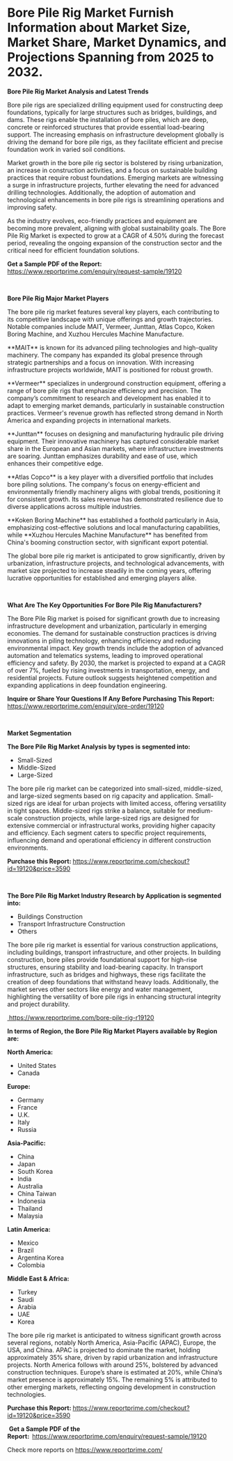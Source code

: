 <p><h1>Bore Pile Rig Market Furnish Information about Market Size, Market Share, Market Dynamics, and Projections Spanning from 2025 to 2032.</h1></p><p><strong>Bore Pile Rig Market Analysis and Latest Trends</strong></p>
<p><p>Bore pile rigs are specialized drilling equipment used for constructing deep foundations, typically for large structures such as bridges, buildings, and dams. These rigs enable the installation of bore piles, which are deep, concrete or reinforced structures that provide essential load-bearing support. The increasing emphasis on infrastructure development globally is driving the demand for bore pile rigs, as they facilitate efficient and precise foundation work in varied soil conditions.</p><p>Market growth in the bore pile rig sector is bolstered by rising urbanization, an increase in construction activities, and a focus on sustainable building practices that require robust foundations. Emerging markets are witnessing a surge in infrastructure projects, further elevating the need for advanced drilling technologies. Additionally, the adoption of automation and technological enhancements in bore pile rigs is streamlining operations and improving safety. </p><p>As the industry evolves, eco-friendly practices and equipment are becoming more prevalent, aligning with global sustainability goals. The Bore Pile Rig Market is expected to grow at a CAGR of 4.50% during the forecast period, revealing the ongoing expansion of the construction sector and the critical need for efficient foundation solutions.</p></p>
<p><strong>Get a Sample PDF of the Report:&nbsp;</strong> <a href="https://www.reportprime.com/enquiry/request-sample/19120?utm_campaign=2314&utm_medium=2&utm_source=Github&utm_content=ia&utm_term=19032025&utm_id=bore-pile-rig">https://www.reportprime.com/enquiry/request-sample/19120</a></p>
<p>&nbsp;</p>
<p><strong>Bore Pile Rig Major Market Players</strong></p>
<p><p>The bore pile rig market features several key players, each contributing to its competitive landscape with unique offerings and growth trajectories. Notable companies include MAIT, Vermeer, Junttan, Atlas Copco, Koken Boring Machine, and Xuzhou Hercules Machine Manufacture.</p><p>**MAIT** is known for its advanced piling technologies and high-quality machinery. The company has expanded its global presence through strategic partnerships and a focus on innovation. With increasing infrastructure projects worldwide, MAIT is positioned for robust growth.</p><p>**Vermeer** specializes in underground construction equipment, offering a range of bore pile rigs that emphasize efficiency and precision. The company’s commitment to research and development has enabled it to adapt to emerging market demands, particularly in sustainable construction practices. Vermeer's revenue growth has reflected strong demand in North America and expanding projects in international markets.</p><p>**Junttan** focuses on designing and manufacturing hydraulic pile driving equipment. Their innovative machinery has captured considerable market share in the European and Asian markets, where infrastructure investments are soaring. Junttan emphasizes durability and ease of use, which enhances their competitive edge.</p><p>**Atlas Copco** is a key player with a diversified portfolio that includes bore piling solutions. The company's focus on energy-efficient and environmentally friendly machinery aligns with global trends, positioning it for consistent growth. Its sales revenue has demonstrated resilience due to diverse applications across multiple industries.</p><p>**Koken Boring Machine** has established a foothold particularly in Asia, emphasizing cost-effective solutions and local manufacturing capabilities, while **Xuzhou Hercules Machine Manufacture** has benefited from China's booming construction sector, with significant export potential.</p><p>The global bore pile rig market is anticipated to grow significantly, driven by urbanization, infrastructure projects, and technological advancements, with market size projected to increase steadily in the coming years, offering lucrative opportunities for established and emerging players alike.</p></p>
<p>&nbsp;</p>
<p><strong>What Are The Key Opportunities For Bore Pile Rig Manufacturers?</strong></p>
<p><p>The Bore Pile Rig market is poised for significant growth due to increasing infrastructure development and urbanization, particularly in emerging economies. The demand for sustainable construction practices is driving innovations in piling technology, enhancing efficiency and reducing environmental impact. Key growth trends include the adoption of advanced automation and telematics systems, leading to improved operational efficiency and safety. By 2030, the market is projected to expand at a CAGR of over 7%, fueled by rising investments in transportation, energy, and residential projects. Future outlook suggests heightened competition and expanding applications in deep foundation engineering.</p></p>
<p><strong>Inquire or Share Your Questions If Any Before Purchasing This Report:</strong> <a href="https://www.reportprime.com/enquiry/pre-order/19120?utm_campaign=2314&utm_medium=2&utm_source=Github&utm_content=ia&utm_term=19032025&utm_id=bore-pile-rig">https://www.reportprime.com/enquiry/pre-order/19120</a></p>
<p>&nbsp;</p>
<p><strong>Market Segmentation</strong></p>
<p><strong>The Bore Pile Rig Market Analysis by types is segmented into:</strong></p>
<p><ul><li>Small-Sized</li><li>Middle-Sized</li><li>Large-Sized</li></ul></p>
<p><p>The bore pile rig market can be categorized into small-sized, middle-sized, and large-sized segments based on rig capacity and application. Small-sized rigs are ideal for urban projects with limited access, offering versatility in tight spaces. Middle-sized rigs strike a balance, suitable for medium-scale construction projects, while large-sized rigs are designed for extensive commercial or infrastructural works, providing higher capacity and efficiency. Each segment caters to specific project requirements, influencing demand and operational efficiency in different construction environments.</p></p>
<p><strong>Purchase this Report:&nbsp;</strong><a href="https://www.reportprime.com/checkout?id=19120&price=3590&utm_campaign=2314&utm_medium=2&utm_source=Github&utm_content=ia&utm_term=19032025&utm_id=bore-pile-rig">https://www.reportprime.com/checkout?id=19120&price=3590</a></p>
<p>&nbsp;</p>
<p><strong>The Bore Pile Rig Market Industry Research by Application is segmented into:</strong></p>
<p><ul><li>Buildings Construction</li><li>Transport Infrastructure Construction</li><li>Others</li></ul></p>
<p><p>The bore pile rig market is essential for various construction applications, including buildings, transport infrastructure, and other projects. In building construction, bore piles provide foundational support for high-rise structures, ensuring stability and load-bearing capacity. In transport infrastructure, such as bridges and highways, these rigs facilitate the creation of deep foundations that withstand heavy loads. Additionally, the market serves other sectors like energy and water management, highlighting the versatility of bore pile rigs in enhancing structural integrity and project durability.</p></p>
<p><a href="https://www.reportprime.com/bore-pile-rig-r19120?utm_campaign=2314&utm_medium=2&utm_source=Github&utm_content=ia&utm_term=19032025&utm_id=bore-pile-rig">&nbsp;https://www.reportprime.com/bore-pile-rig-r19120</a></p>
<p><strong>In terms of Region, the Bore Pile Rig Market Players available by Region are:</strong></p>
<p>
    <p> <strong> North America: </strong>
        <ul>
            <li>United States</li>
            <li>Canada</li>
        </ul>
        </p> 
    <p> <strong> Europe: </strong>
        <ul>
            <li>Germany</li>
            <li>France</li>
            <li>U.K.</li>
            <li>Italy</li>
            <li>Russia</li>
        </ul>
        </p> 
    <p> <strong> Asia-Pacific: </strong>
        <ul>
            <li>China</li>
            <li>Japan</li>
            <li>South Korea</li>
            <li>India</li>
            <li>Australia</li>
            <li>China Taiwan</li>
            <li>Indonesia</li>
            <li>Thailand</li>
            <li>Malaysia</li>
        </ul>
        </p> 
    <p> <strong> Latin America: </strong>
        <ul>
            <li>Mexico</li>
            <li>Brazil</li>
            <li>Argentina Korea</li>
            <li>Colombia</li>
        </ul>
        </p> 
    <p> <strong> Middle East & Africa: </strong>
        <ul>
            <li>Turkey</li>
            <li>Saudi</li>
            <li>Arabia</li>
            <li>UAE</li>
            <li>Korea</li>
        </ul>
    </p>
    </p>
<p><p>The bore pile rig market is anticipated to witness significant growth across several regions, notably North America, Asia-Pacific (APAC), Europe, the USA, and China. APAC is projected to dominate the market, holding approximately 35% share, driven by rapid urbanization and infrastructure projects. North America follows with around 25%, bolstered by advanced construction techniques. Europe’s share is estimated at 20%, while China’s market presence is approximately 15%. The remaining 5% is attributed to other emerging markets, reflecting ongoing development in construction technologies.</p></p>
<p><strong>Purchase this Report: </strong><a href="https://www.reportprime.com/checkout?id=19120&price=3590&utm_campaign=2314&utm_medium=2&utm_source=Github&utm_content=ia&utm_term=19032025&utm_id=bore-pile-rig">https://www.reportprime.com/checkout?id=19120&price=3590</a></p>
<p>&nbsp;<strong>Get a Sample PDF of the Report:&nbsp;&nbsp;</strong><a href="https://www.reportprime.com/enquiry/request-sample/19120?utm_campaign=2314&utm_medium=2&utm_source=Github&utm_content=ia&utm_term=19032025&utm_id=bore-pile-rig">https://www.reportprime.com/enquiry/request-sample/19120</a></p>
<p><strong></strong></p>
<p>Check more reports on <a href="https://www.reportprime.com/?utm_campaign=2314&utm_medium=2&utm_source=Github&utm_content=ia&utm_term=19032025&utm_id=bore-pile-rig">https://www.reportprime.com/</a></p>